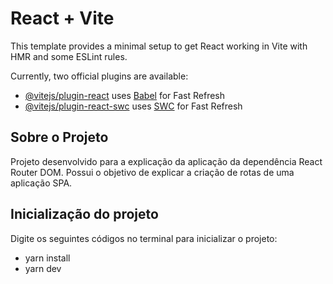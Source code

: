 # React + Vite

This template provides a minimal setup to get React working in Vite with HMR and some ESLint rules.

Currently, two official plugins are available:

- [@vitejs/plugin-react](https://github.com/vitejs/vite-plugin-react/blob/main/packages/plugin-react/README.md) uses [Babel](https://babeljs.io/) for Fast Refresh
- [@vitejs/plugin-react-swc](https://github.com/vitejs/vite-plugin-react-swc) uses [SWC](https://swc.rs/) for Fast Refresh

## Sobre o Projeto

Projeto desenvolvido para a explicação da aplicação da dependência React Router DOM.
Possui o objetivo de explicar a criação de rotas de uma aplicação SPA.

## Inicialização do projeto

Digite os seguintes códigos no terminal para inicializar o projeto:

- yarn install
- yarn dev
